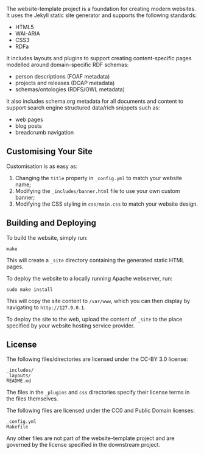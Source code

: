 The website-template project is a foundation for creating modern websites. It
uses the Jekyll static site generator and supports the following standards:

*  HTML5
*  WAI-ARIA
*  CSS3
*  RDFa

It includes layouts and plugins to support creating content-specific pages
modelled around domain-specific RDF schemas:

*  person descriptions (FOAF metadata)
*  projects and releases (DOAP metadata)
*  schemas/ontologies (RDFS/OWL metadata)

It also includes schema.org metadata for all documents and content to support
search engine structured data/rich snippets such as:

*  web pages
*  blog posts
*  breadcrumb navigation

## Customising Your Site

Customisation is as easy as:

1.  Changing the `title` property in `_config.yml` to match your website name;
2.  Modifying the `_includes/banner.html` file to use your own custom banner;
3.  Modifying the CSS styling in `css/main.css` to match your website design.

## Building and Deploying

To build the website, simply run:

    make

This will create a `_site` directory containing the generated static HTML
pages.

To deploy the website to a locally running Apache webserver, run:

    sudo make install

This will copy the site content to `/var/www`, which you can then display
by navigating to `http://127.0.0.1`.

To deploy the site to the web, upload the content of `_site` to the place
specified by your website hosting service provider.

## License

The following files/directories are licensed under the CC-BY 3.0 license:

    _includes/
    _layouts/
    README.md

The files in the `_plugins` and `css` directories specify their license terms
in the files themselves.

The following files are licensed under the CC0 and Public Domain licenses:

    _config.yml
    Makefile

Any other files are not part of the website-template project and are
governed by the license specified in the downstream project.
